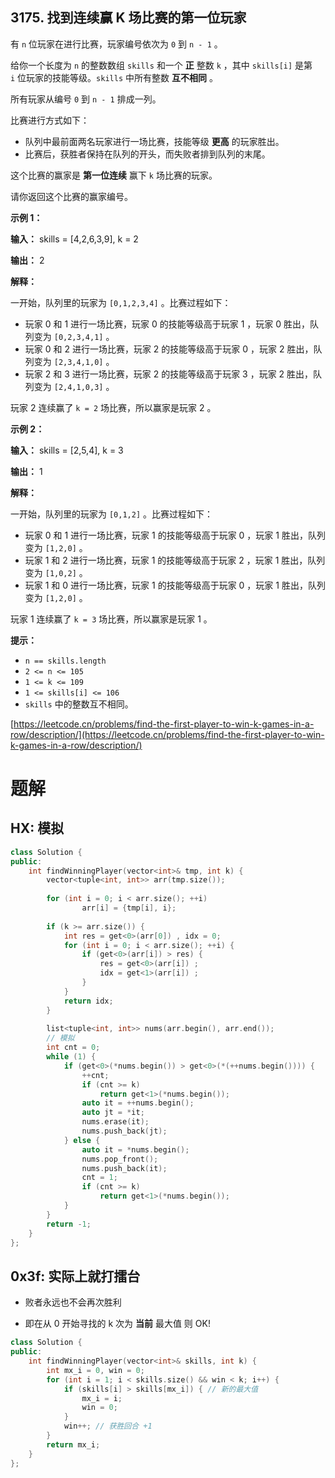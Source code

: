 3175\. 找到连续赢 K 场比赛的第一位玩家
------------------------

有 `n` 位玩家在进行比赛，玩家编号依次为 `0` 到 `n - 1` 。

给你一个长度为 `n` 的整数数组 `skills` 和一个 **正** 整数 `k` ，其中 `skills[i]` 是第 `i` 位玩家的技能等级。`skills` 中所有整数 **互不相同** 。

所有玩家从编号 `0` 到 `n - 1` 排成一列。

比赛进行方式如下：

*   队列中最前面两名玩家进行一场比赛，技能等级 **更高** 的玩家胜出。
*   比赛后，获胜者保持在队列的开头，而失败者排到队列的末尾。

这个比赛的赢家是 **第一位连续** 赢下 `k` 场比赛的玩家。

请你返回这个比赛的赢家编号。

**示例 1：**

**输入：** skills = \[4,2,6,3,9\], k = 2

**输出：** 2

**解释：**

一开始，队列里的玩家为 `[0,1,2,3,4]` 。比赛过程如下：

*   玩家 0 和 1 进行一场比赛，玩家 0 的技能等级高于玩家 1 ，玩家 0 胜出，队列变为 `[0,2,3,4,1]` 。
*   玩家 0 和 2 进行一场比赛，玩家 2 的技能等级高于玩家 0 ，玩家 2 胜出，队列变为 `[2,3,4,1,0]` 。
*   玩家 2 和 3 进行一场比赛，玩家 2 的技能等级高于玩家 3 ，玩家 2 胜出，队列变为 `[2,4,1,0,3]` 。

玩家 2 连续赢了 `k = 2` 场比赛，所以赢家是玩家 2 。

**示例 2：**

**输入：** skills = \[2,5,4\], k = 3

**输出：** 1

**解释：**

一开始，队列里的玩家为 `[0,1,2]` 。比赛过程如下：

*   玩家 0 和 1 进行一场比赛，玩家 1 的技能等级高于玩家 0 ，玩家 1 胜出，队列变为 `[1,2,0]` 。
*   玩家 1 和 2 进行一场比赛，玩家 1 的技能等级高于玩家 2 ，玩家 1 胜出，队列变为 `[1,0,2]` 。
*   玩家 1 和 0 进行一场比赛，玩家 1 的技能等级高于玩家 0 ，玩家 1 胜出，队列变为 `[1,2,0]` 。

玩家 1 连续赢了 `k = 3` 场比赛，所以赢家是玩家 1 。

**提示：**

*   `n == skills.length`
*   `2 <= n <= 105`
*   `1 <= k <= 109`
*   `1 <= skills[i] <= 106`
*   `skills` 中的整数互不相同。

[https://leetcode.cn/problems/find-the-first-player-to-win-k-games-in-a-row/description/](https://leetcode.cn/problems/find-the-first-player-to-win-k-games-in-a-row/description/)

# 题解
## HX: 模拟

```C++
class Solution {
public:
    int findWinningPlayer(vector<int>& tmp, int k) {
        vector<tuple<int, int>> arr(tmp.size());
        
        for (int i = 0; i < arr.size(); ++i)
                arr[i] = {tmp[i], i};
        
        if (k >= arr.size()) {
            int res = get<0>(arr[0]) , idx = 0;
            for (int i = 0; i < arr.size(); ++i) {
                if (get<0>(arr[i]) > res) {
                    res = get<0>(arr[i]) ;
                    idx = get<1>(arr[i]) ;
                }
            }
            return idx;
        }
        
        list<tuple<int, int>> nums(arr.begin(), arr.end());
        // 模拟
        int cnt = 0;
        while (1) {
            if (get<0>(*nums.begin()) > get<0>(*(++nums.begin()))) {
                ++cnt;
                if (cnt >= k)
                    return get<1>(*nums.begin());
                auto it = ++nums.begin();
                auto jt = *it;
                nums.erase(it);
                nums.push_back(jt);
            } else {
                auto it = *nums.begin();
                nums.pop_front();
                nums.push_back(it);
                cnt = 1;
                if (cnt >= k)
                    return get<1>(*nums.begin());
            }
        }
        return -1;
    }
};
```

## 0x3f: 实际上就打擂台

- 败者永远也不会再次胜利

- 即在从 0 开始寻找的 k 次为 **当前** 最大值 则 OK!

```C++
class Solution {
public:
    int findWinningPlayer(vector<int>& skills, int k) {
        int mx_i = 0, win = 0;
        for (int i = 1; i < skills.size() && win < k; i++) {
            if (skills[i] > skills[mx_i]) { // 新的最大值
                mx_i = i;
                win = 0;
            }
            win++; // 获胜回合 +1
        }
        return mx_i;
    }
};
```
